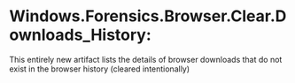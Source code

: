 # Windows.Forensics.Browser.Clear.Downloads_History:

This entirely new artifact lists the details of browser downloads that do not exist in the browser history (cleared intentionally)